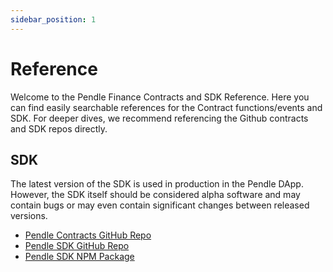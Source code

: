 ```yaml
---
sidebar_position: 1
---
```


# Reference

Welcome to the Pendle Finance Contracts and SDK Reference. Here you can find easily searchable references for the Contract functions/events and SDK. For deeper dives, we recommend referencing the Github contracts and SDK repos directly.

## SDK
The latest version of the SDK is used in production in the Pendle DApp. However, the SDK itself should be considered alpha software and may contain bugs or may even contain significant changes between released versions.

* [Pendle Contracts GitHub Repo](https://github.com/pendle-finance/pendle-core)
* [Pendle SDK GitHub Repo](https://github.com/pendle-finance/pendle-sdk)
* [Pendle SDK NPM Package](https://www.npmjs.com/package/@pendle/sdk)
